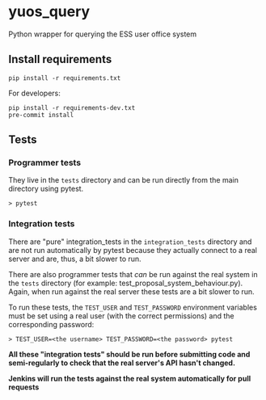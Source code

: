 # yuos_query
Python wrapper for querying the ESS user office system

## Install requirements
```
pip install -r requirements.txt
```

For developers:
```
pip install -r requirements-dev.txt
pre-commit install
```

## Tests
### Programmer tests
They live in the `tests` directory and can be run directly from the main directory using pytest.
```
> pytest
```

### Integration tests
There are "pure" integration_tests in the `integration_tests` directory and are not run automatically by pytest because they
actually connect to a real server and are, thus, a bit slower to run.

There are also programmer tests that *can* be run against the real system in the `tests` directory (for example: test_proposal_system_behaviour.py).
Again, when run against the real server these tests are a bit slower to run.

To run these tests, the `TEST_USER` and `TEST_PASSWORD` environment variables must be set using a real user (with the correct permissions) and the
corresponding password:

```
> TEST_USER=<the username> TEST_PASSWORD=<the password> pytest
```

**All these "integration tests" should be run before submitting code and semi-regularly to check that the real server's API hasn't changed.**

**Jenkins will run the tests against the real system automatically for pull requests**
